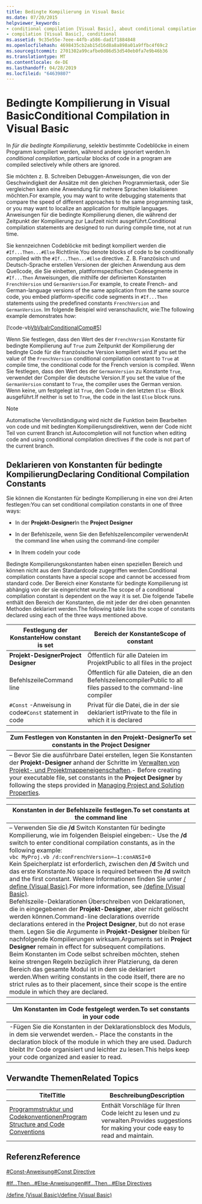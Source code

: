 ```yaml
---
title: Bedingte Kompilierung in Visual Basic
ms.date: 07/20/2015
helpviewer_keywords:
- conditional compilation [Visual Basic], about conditional compilation
- compilation [Visual Basic], conditional
ms.assetid: 9c35e55e-7eee-44fb-a586-dad1f1884848
ms.openlocfilehash: 4698435cb2ab15d16d8a8a898a01a9ffbc4f69c2
ms.sourcegitcommit: 2701302a99cafbe0d86d53d540eb0fa7e9b46b36
ms.translationtype: MT
ms.contentlocale: de-DE
ms.lasthandoff: 04/28/2019
ms.locfileid: "64639807"
---
```

# <a name="conditional-compilation-in-visual-basic"></a><span data-ttu-id="67ee6-102">Bedingte Kompilierung in Visual Basic</span><span class="sxs-lookup"><span data-stu-id="67ee6-102">Conditional Compilation in Visual Basic</span></span>
<span data-ttu-id="67ee6-103">In *für die bedingte Kompilierung*, selektiv bestimmte Codeblöcke in einem Programm kompiliert werden, während andere ignoriert werden.</span><span class="sxs-lookup"><span data-stu-id="67ee6-103">In *conditional compilation*, particular blocks of code in a program are compiled selectively while others are ignored.</span></span>  
  
 <span data-ttu-id="67ee6-104">Sie möchten z. B. Schreiben Debuggen-Anweisungen, die von der Geschwindigkeit der Ansätze mit den gleichen Programmiertask, oder Sie vergleichen kann eine Anwendung für mehrere Sprachen lokalisieren möchten.</span><span class="sxs-lookup"><span data-stu-id="67ee6-104">For example, you may want to write debugging statements that compare the speed of different approaches to the same programming task, or you may want to localize an application for multiple languages.</span></span> <span data-ttu-id="67ee6-105">Anweisungen für die bedingte Kompilierung dienen, die während der Zeitpunkt der Kompilierung zur Laufzeit nicht ausgeführt.</span><span class="sxs-lookup"><span data-stu-id="67ee6-105">Conditional compilation statements are designed to run during compile time, not at run time.</span></span>  
  
 <span data-ttu-id="67ee6-106">Sie kennzeichnen Codeblöcke mit bedingt kompiliert werden die `#If...Then...#Else` Richtlinie.</span><span class="sxs-lookup"><span data-stu-id="67ee6-106">You denote blocks of code to be conditionally compiled with the `#If...Then...#Else` directive.</span></span> <span data-ttu-id="67ee6-107">Z. B. Französisch und Deutsch-Sprache erstellen Versionen der gleichen Anwendung aus dem Quellcode, die Sie einbetten, plattformspezifischen Codesegmente in `#If...Then` Anweisungen, die mithilfe der definierten Konstanten `FrenchVersion` und `GermanVersion`.</span><span class="sxs-lookup"><span data-stu-id="67ee6-107">For example, to create French- and German-language versions of the same application from the same source code, you embed platform-specific code segments in `#If...Then` statements using the predefined constants `FrenchVersion` and `GermanVersion`.</span></span> <span data-ttu-id="67ee6-108">Im folgende Beispiel wird veranschaulicht, wie:</span><span class="sxs-lookup"><span data-stu-id="67ee6-108">The following example demonstrates how:</span></span>  
  
 [!code-vb[VbVbalrConditionalComp#5](~/samples/snippets/visualbasic/VS_Snippets_VBCSharp/VbVbalrConditionalComp/VB/Class1.vb#5)]  
  
 <span data-ttu-id="67ee6-109">Wenn Sie festlegen, dass den Wert des der `FrenchVersion` Konstante für bedingte Kompilierung auf `True` zum Zeitpunkt der Kompilierung der bedingte Code für die französische Version kompiliert wird.</span><span class="sxs-lookup"><span data-stu-id="67ee6-109">If you set the value of the `FrenchVersion` conditional compilation constant to `True` at compile time, the conditional code for the French version is compiled.</span></span> <span data-ttu-id="67ee6-110">Wenn Sie festlegen, dass den Wert des der `GermanVersion` zu Konstante `True`, verwendet der Compiler die deutsche Version.</span><span class="sxs-lookup"><span data-stu-id="67ee6-110">If you set the value of the `GermanVersion` constant to `True`, the compiler uses the German version.</span></span> <span data-ttu-id="67ee6-111">Wenn keine, um festgelegt ist `True`, den Code in den letzten `Else` -Block ausgeführt.</span><span class="sxs-lookup"><span data-stu-id="67ee6-111">If neither is set to `True`, the code in the last `Else` block runs.</span></span>  
  
> [!NOTE]
>  <span data-ttu-id="67ee6-112">Automatische Vervollständigung wird nicht die Funktion beim Bearbeiten von code und mit bedingten Kompilierungsdirektiven, wenn der Code nicht Teil von current Branch ist.</span><span class="sxs-lookup"><span data-stu-id="67ee6-112">Autocompletion will not function when editing code and using conditional compilation directives if the code is not part of the current branch.</span></span>  
  
## <a name="declaring-conditional-compilation-constants"></a><span data-ttu-id="67ee6-113">Deklarieren von Konstanten für bedingte Kompilierung</span><span class="sxs-lookup"><span data-stu-id="67ee6-113">Declaring Conditional Compilation Constants</span></span>  
 <span data-ttu-id="67ee6-114">Sie können die Konstanten für bedingte Kompilierung in eine von drei Arten festlegen:</span><span class="sxs-lookup"><span data-stu-id="67ee6-114">You can set conditional compilation constants in one of three ways:</span></span>  
  
- <span data-ttu-id="67ee6-115">In der **Projekt-Designer**</span><span class="sxs-lookup"><span data-stu-id="67ee6-115">In the **Project Designer**</span></span>  
  
- <span data-ttu-id="67ee6-116">In der Befehlszeile, wenn Sie den Befehlszeilencompiler verwenden</span><span class="sxs-lookup"><span data-stu-id="67ee6-116">At the command line when using the command-line compiler</span></span>  
  
- <span data-ttu-id="67ee6-117">In Ihrem code</span><span class="sxs-lookup"><span data-stu-id="67ee6-117">In your code</span></span>  
  
 <span data-ttu-id="67ee6-118">Bedingte Kompilierungskonstanten haben einen speziellen Bereich und können nicht aus dem Standardcode zugegriffen werden.</span><span class="sxs-lookup"><span data-stu-id="67ee6-118">Conditional compilation constants have a special scope and cannot be accessed from standard code.</span></span> <span data-ttu-id="67ee6-119">Der Bereich einer Konstante für bedingte Kompilierung ist abhängig von der sie eingerichtet wurde.</span><span class="sxs-lookup"><span data-stu-id="67ee6-119">The scope of a conditional compilation constant is dependent on the way it is set.</span></span> <span data-ttu-id="67ee6-120">Die folgende Tabelle enthält den Bereich der Konstanten, die mit jeder der drei oben genannten Methoden deklariert werden.</span><span class="sxs-lookup"><span data-stu-id="67ee6-120">The following table lists the scope of constants declared using each of the three ways mentioned above.</span></span>  
  
|<span data-ttu-id="67ee6-121">Festlegung der Konstante</span><span class="sxs-lookup"><span data-stu-id="67ee6-121">How constant is set</span></span>|<span data-ttu-id="67ee6-122">Bereich der Konstante</span><span class="sxs-lookup"><span data-stu-id="67ee6-122">Scope of constant</span></span>|  
|---|---|  
|<span data-ttu-id="67ee6-123">**Projekt-Designer**</span><span class="sxs-lookup"><span data-stu-id="67ee6-123">**Project Designer**</span></span>|<span data-ttu-id="67ee6-124">Öffentlich für alle Dateien im Projekt</span><span class="sxs-lookup"><span data-stu-id="67ee6-124">Public to all files in the project</span></span>|  
|<span data-ttu-id="67ee6-125">Befehlszeile</span><span class="sxs-lookup"><span data-stu-id="67ee6-125">Command line</span></span>|<span data-ttu-id="67ee6-126">Öffentlich für alle Dateien, die an den Befehlszeilencompiler</span><span class="sxs-lookup"><span data-stu-id="67ee6-126">Public to all files passed to the command-line compiler</span></span>|  
|<span data-ttu-id="67ee6-127">`#Const` -Anweisung in code</span><span class="sxs-lookup"><span data-stu-id="67ee6-127">`#Const` statement in code</span></span>|<span data-ttu-id="67ee6-128">Privat für die Datei, die in der sie deklariert ist</span><span class="sxs-lookup"><span data-stu-id="67ee6-128">Private to the file in which it is declared</span></span>|  
  
|<span data-ttu-id="67ee6-129">Zum Festlegen von Konstanten in den Projekt-Designer</span><span class="sxs-lookup"><span data-stu-id="67ee6-129">To set constants in the Project Designer</span></span>|  
|---|  
|<span data-ttu-id="67ee6-130">– Bevor Sie die ausführbare Datei erstellen, legen Sie Konstanten der **Projekt-Designer** anhand der Schritte im [Verwalten von Projekt- und Projektmappeneigenschaften](/visualstudio/ide/managing-project-and-solution-properties).</span><span class="sxs-lookup"><span data-stu-id="67ee6-130">-   Before creating your executable file, set constants in the **Project Designer** by following the steps provided in [Managing Project and Solution Properties](/visualstudio/ide/managing-project-and-solution-properties).</span></span>|  
  
|<span data-ttu-id="67ee6-131">Konstanten in der Befehlszeile festlegen.</span><span class="sxs-lookup"><span data-stu-id="67ee6-131">To set constants at the command line</span></span>|  
|---|  
|<span data-ttu-id="67ee6-132">– Verwenden Sie die **/d** Switch Konstanten für bedingte Kompilierung, wie im folgenden Beispiel eingeben:</span><span class="sxs-lookup"><span data-stu-id="67ee6-132">-   Use the **/d** switch to enter conditional compilation constants, as in the following example:</span></span><br />     `vbc MyProj.vb /d:conFrenchVersion=–1:conANSI=0`<br />     <span data-ttu-id="67ee6-133">Kein Speicherplatz ist erforderlich, zwischen den **/d** Switch und das erste Konstante.</span><span class="sxs-lookup"><span data-stu-id="67ee6-133">No space is required between the **/d** switch and the first constant.</span></span> <span data-ttu-id="67ee6-134">Weitere Informationen finden Sie unter [/ define (Visual Basic)](../../../visual-basic/reference/command-line-compiler/define.md).</span><span class="sxs-lookup"><span data-stu-id="67ee6-134">For more information, see [/define (Visual Basic)](../../../visual-basic/reference/command-line-compiler/define.md).</span></span><br />     <span data-ttu-id="67ee6-135">Befehlszeile-Deklarationen Überschreiben von Deklarationen, die in eingegebenen der **Projekt-Designer**, aber nicht gelöscht werden können.</span><span class="sxs-lookup"><span data-stu-id="67ee6-135">Command-line declarations override declarations entered in the **Project Designer**, but do not erase them.</span></span> <span data-ttu-id="67ee6-136">Legen Sie die Argumente in **Projekt-Designer** bleiben für nachfolgende Kompilierungen wirksam.</span><span class="sxs-lookup"><span data-stu-id="67ee6-136">Arguments set in **Project Designer** remain in effect for subsequent compilations.</span></span><br />     <span data-ttu-id="67ee6-137">Beim Konstanten im Code selbst schreiben möchten, stehen keine strengen Regeln bezüglich ihrer Platzierung, da deren Bereich das gesamte Modul ist in dem sie deklariert werden.</span><span class="sxs-lookup"><span data-stu-id="67ee6-137">When writing constants in the code itself, there are no strict rules as to their placement, since their scope is the entire module in which they are declared.</span></span>|  
  
|<span data-ttu-id="67ee6-138">Um Konstanten im Code festgelegt werden.</span><span class="sxs-lookup"><span data-stu-id="67ee6-138">To set constants in your code</span></span>|  
|---|  
|<span data-ttu-id="67ee6-139">-Fügen Sie die Konstanten in der Deklarationsblock des Moduls, in dem sie verwendet werden.</span><span class="sxs-lookup"><span data-stu-id="67ee6-139">-   Place the constants in the declaration block of the module in which they are used.</span></span> <span data-ttu-id="67ee6-140">Dadurch bleibt Ihr Code organisiert und leichter zu lesen.</span><span class="sxs-lookup"><span data-stu-id="67ee6-140">This helps keep your code organized and easier to read.</span></span>|  
  
## <a name="related-topics"></a><span data-ttu-id="67ee6-141">Verwandte Themen</span><span class="sxs-lookup"><span data-stu-id="67ee6-141">Related Topics</span></span>  
  
|<span data-ttu-id="67ee6-142">Titel</span><span class="sxs-lookup"><span data-stu-id="67ee6-142">Title</span></span>|<span data-ttu-id="67ee6-143">Beschreibung</span><span class="sxs-lookup"><span data-stu-id="67ee6-143">Description</span></span>|  
|---|---|  
|[<span data-ttu-id="67ee6-144">Programmstruktur und Codekonventionen</span><span class="sxs-lookup"><span data-stu-id="67ee6-144">Program Structure and Code Conventions</span></span>](../../../visual-basic/programming-guide/program-structure/program-structure-and-code-conventions.md)|<span data-ttu-id="67ee6-145">Enthält Vorschläge für Ihren Code leicht zu lesen und zu verwalten.</span><span class="sxs-lookup"><span data-stu-id="67ee6-145">Provides suggestions for making your code easy to read and maintain.</span></span>|  
  
## <a name="reference"></a><span data-ttu-id="67ee6-146">Referenz</span><span class="sxs-lookup"><span data-stu-id="67ee6-146">Reference</span></span>  
 [<span data-ttu-id="67ee6-147">#Const-Anweisung</span><span class="sxs-lookup"><span data-stu-id="67ee6-147">#Const Directive</span></span>](../../../visual-basic/language-reference/directives/const-directive.md)  
  
 [<span data-ttu-id="67ee6-148">#If...Then...#Else-Anweisungen</span><span class="sxs-lookup"><span data-stu-id="67ee6-148">#If...Then...#Else Directives</span></span>](../../../visual-basic/language-reference/directives/if-then-else-directives.md)  
  
 [<span data-ttu-id="67ee6-149">/define (Visual Basic)</span><span class="sxs-lookup"><span data-stu-id="67ee6-149">/define (Visual Basic)</span></span>](../../../visual-basic/reference/command-line-compiler/define.md)
